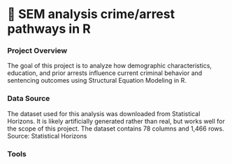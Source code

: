 # 📰 SEM analysis crime/arrest pathways in R
### Project Overview
The goal of this project is to analyze how demographic characteristics, education, and prior arrests influence current criminal behavior and sentencing outcomes using Structural Equation Modeling in R.

### Data Source
The dataset used for this analysis was downloaded from Statistical Horizons. It is likely artificially generated rather than real, but works well for the scope of this project. The dataset contains 78 columns and 1,466 rows.
Source: Statistical Horizons

### Tools
